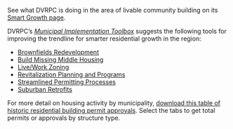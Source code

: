 See what DVRPC is doing in the area of livable community building on its [Smart Growth page](https://www.dvrpc.org/SmartGrowth/).

DVRPC’s [_Municipal Implementation Toolbox_](https://www.dvrpc.org/Plan/MIT/) suggests the following tools for improving the trendline for smarter residential growth in the region:
 - [Brownfields Redevelopment](https://www.dvrpc.org/Plan/MIT/brownfieldsredevelopment)
 - [Build Missing Middle Housing](https://www.dvrpc.org/Plan/MIT/buildmissingmiddlehousing)
 - [Live/Work Zoning](https://www.dvrpc.org/Plan/MIT/liveworkzoning)
 - [Revitalization Planning and Programs](https://www.dvrpc.org/Plan/MIT/revitalizationplanningandprograms)
 - [Streamlined Permitting Processes](https://www.dvrpc.org/Plan/MIT/streamlinedpermittingprocesses)
 - [Suburban Retrofits](https://www.dvrpc.org/Plan/MIT/suburbanretrofits) 
 
For more detail on housing activity by municipality, [download this table of historic residential building permit approvals](https://docs.google.com/spreadsheets/d/1h6fO11loLQkFot7AW2XissyvLaim8Xkg/edit#gid=992334532). Select the tabs to get total permits or approvals by structure type.